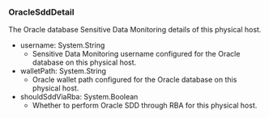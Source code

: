 ### OracleSddDetail
The Oracle database Sensitive Data Monitoring details of this physical host.

- username: System.String
  - Sensitive Data Monitoring username configured for the Oracle database on this physical host.
- walletPath: System.String
  - Oracle wallet path configured for the Oracle database on this physical host.
- shouldSddViaRba: System.Boolean
  - Whether to perform Oracle SDD through RBA for this physical host.
